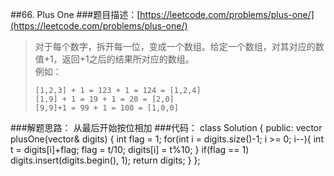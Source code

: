 ##66. Plus One
###题目描述：[https://leetcode.com/problems/plus-one/](https://leetcode.com/problems/plus-one/)
> 对于每个数字，拆开每一位，变成一个数组。给定一个数组，对其对应的数值+1，返回+1之后的结果所对应的数组。    
> 例如：
> 
>     [1,2,3] + 1 = 123 + 1 = 124 = [1,2,4]
>     [1,9] + 1 = 19 + 1 = 20 = [2,0]
>     [9,9]+1 = 99 + 1 = 100 = [1,0,0]

###解题思路：
从最后开始按位相加
###代码：
	class Solution {
	public:
	    vector<int> plusOne(vector<int>& digits) {
	        int flag = 1;
	        for(int i = digits.size()-1; i >= 0; i--){
	            int t = digits[i]+flag;
	            flag = t/10;
	            digits[i] = t%10;
	        }
	        if(flag == 1)
	            digits.insert(digits.begin(), 1);
	        return digits;
	    }
	};
